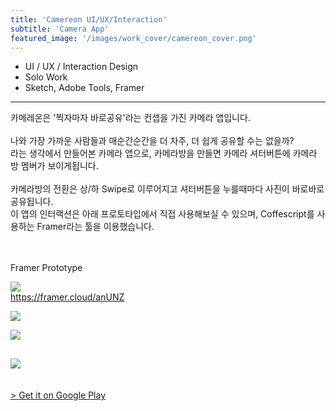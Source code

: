 ```yaml
---
title: 'Camereon UI/UX/Interaction'
subtitle: 'Camera App'
featured_image: '/images/work_cover/camereon_cover.png'
---
```




* UI / UX / Interaction Design
* Solo Work
* Sketch, Adobe Tools, Framer

<hr>

<div class="project_p">
  카메레온은 '찍자마자 바로공유'라는 컨셉을 가진 카메라 앱입니다.
  <br>
  <br>
  나와 가장 가까운 사람들과 매순간순간을 더 자주, 더 쉽게 공유할 수는 없을까?<br>
  라는 생각에서 만들어본 카메라 앱으로, 카메라방을 만들면 카메라 셔터버튼에 카메라 방 멤버가 보이게됩니다. <br><br>
  카메라방의 전환은 상/하 Swipe로 이루어지고 셔터버튼을 누를때마다 사진이 바로바로 공유됩니다.<br>
  이 앱의 인터랙션은 아래 프로토타입에서 직접 사용해보실 수 있으며, Coffescript를 사용하는 Framer라는 툴을 이용했습니다.<br>

</div>
<br><br>




Framer Prototype
<div class="wrap_gif">
  <img src="{{ site.baseurl }}/images/work/framer/framer_camera_switch.gif">
  <br>
  <a href="https://framer.cloud/anUNZ" target="_blank">https://framer.cloud/anUNZ</a>
</div>

![]({{site.baseurl}}/images/work/camereon/camereon_m_0.png)


![]({{site.baseurl}}/images/work/camereon/camereon_m_1.png)



![]({{site.baseurl}}/images/work/camereon/camereon_m_2.png)
---


<br>
<a href="https://play.google.com/store/apps/details?id=com.jakin.camereon"> > Get it on Google Play</a>    
